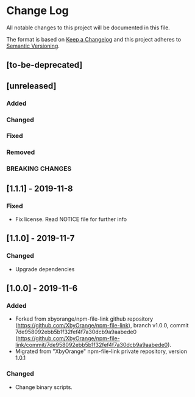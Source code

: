 # Change Log
All notable changes to this project will be documented in this file.

The format is based on [Keep a Changelog](http://keepachangelog.com/)
and this project adheres to [Semantic Versioning](http://semver.org/).

## [to-be-deprecated]

## [unreleased]
### Added
### Changed
### Fixed
### Removed
### BREAKING CHANGES

## [1.1.1] - 2019-11-8
### Fixed
- Fix license. Read NOTICE file for further info

## [1.1.0] - 2019-11-7
### Changed
- Upgrade dependencies
 
## [1.0.0] - 2019-11-6
### Added
- Forked from xbyorange/npm-file-link github repository (https://github.com/XbyOrange/npm-file-link), branch v1.0.0, commit 7de958092ebb5b1f32fef4f7a30dcb9a9aabede0 (https://github.com/XbyOrange/npm-file-link/commit/7de958092ebb5b1f32fef4f7a30dcb9a9aabede0).
- Migrated from "XbyOrange" npm-file-link private repository, version 1.0.1

### Changed
- Change binary scripts.